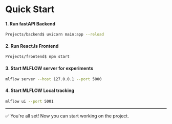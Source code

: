 # Quick Start
#### 1. Run fastAPI Backend
```bash
Projects/backend$ uvicorn main:app --reload
```

#### 2. Run ReactJs Frontend
```bash
Projects/frontend$ npm start
```

#### 3. Start MLFLOW server for experiments
```bash
mlflow server --host 127.0.0.1 --port 5000
```

#### 4. Start MLFLOW Local tracking
```bash
mlflow ui --port 5001
```


---

✅ You're all set! Now you can start working on the project.
